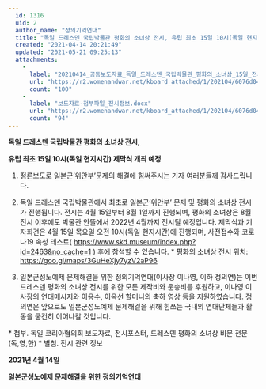 ```yaml
---
  id: 1316
  uid: 2
  author_name: "정의기억연대"
  title: "독일 드레스덴 국립박물관 평화의 소녀상 전시, 유럽 최초 15일 10시(독일 현지시간) 제막식 개최 예정"
  created: "2021-04-14 20:21:49"
  updated: "2021-05-21 09:25:13"
  attachments: 
    - 
      label: "20210414_공동보도자료_독일_드레스덴_국립박물관_평화의_소녀상_15일_전시_개막_예정.hwp"
      url: "https://r2.womenandwar.net/kboard_attached/1/202104/6076d04d89b7e5597148.hwp"
      count: "100"
    - 
      label: "보도자료-첨부파일_전시정보.docx"
      url: "https://r2.womenandwar.net/kboard_attached/1/202104/6076d04d8c3ed7765861.docx"
      count: "94"
---
```

**독일 드레스덴 국립박물관 평화의 소녀상 전시,**

**유럽 최초 15일 10시(독일 현지시간) 제막식 개최 예정**

 
1. 정론보도로 일본군‘위안부’문제의 해결에 힘써주시는 기자 여러분들께 감사드립니다.
 
2. 독일 드레스덴 국립박물관에서 최초로 일본군‘위안부’ 문제 및 평화의 소녀상 전시가 진행됩니다. 전시는 4월 15일부터 8월 1일까지 진행되며, 평화의 소녀상은 8월 전시 이후에도 박물관 안뜰에서 2022년 4월까지 전시될 예정입니다. 제막식과 기자회견은 4월 15일 목요일 오전 10시(독일 현지시간)에 진행되며, 사전접수와 코로나19 속성 테스트( https://www.skd.museum/index.php?id=2463&no_cache=1 ) 후에 참석할 수 있습니다.
\* 평화의 소녀상 전시 위치: https://goo.gl/maps/3GuHeXjy7yzV2aP96
 
3. 일본군성노예제 문제해결을 위한 정의기억연대(이사장 이나영, 이하 정의연)는 이번 드레스덴 평화의 소녀상 전시를 위한 모든 제작비와 운송비를 후원하고, 이나영 이사장의 연대메시지와 이용수, 이옥선 할머니의 축하 영상 등을 지원하였습니다. 정의연은 앞으로도 일본군성노예제 문제해결을 위해 힘쓰는 국내외 연대단체들과 활동을 굳건히 이어나갈 것입니다.
 
\* 첨부. 독일 코리아협의회 보도자료, 전시포스터, 드레스덴 평화의 소녀상 비문 전문(독,영,한)
\* 별첨. 전시 관련 정보
 

**2021년 4월 14일**

**일본군성노예제 문제해결을 위한 정의기억연대**